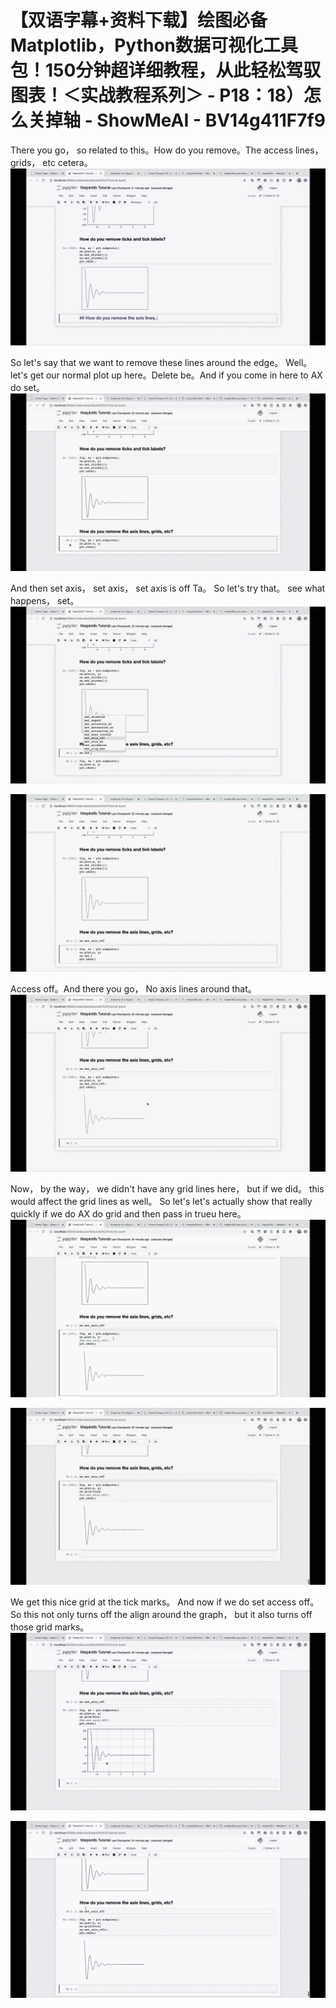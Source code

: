 # 【双语字幕+资料下载】绘图必备Matplotlib，Python数据可视化工具包！150分钟超详细教程，从此轻松驾驭图表！＜实战教程系列＞ - P18：18）怎么关掉轴 - ShowMeAI - BV14g411F7f9

There you go， so related to this。How do you remove。The access lines， grids， etc cetera。![](img/86d3860596dd41fe317927a3fd2b3234_1.png)

So let's say that we want to remove these lines around the edge。 Well。 let's get our normal plot up here。Delete be。And if you come in here to AX do set。![](img/86d3860596dd41fe317927a3fd2b3234_3.png)

And then set axis， set axis， set axis is off Ta。 So let's try that。 see what happens， set。![](img/86d3860596dd41fe317927a3fd2b3234_5.png)

![](img/86d3860596dd41fe317927a3fd2b3234_6.png)

Access off。And there you go， No axis lines around that。![](img/86d3860596dd41fe317927a3fd2b3234_8.png)

Now， by the way， we didn't have any grid lines here， but if we did。 this would affect the grid lines as well。 So let's let's actually show that really quickly if we do AX do grid and then pass in trueu here。![](img/86d3860596dd41fe317927a3fd2b3234_10.png)

![](img/86d3860596dd41fe317927a3fd2b3234_11.png)

We get this nice grid at the tick marks。 And now if we do set access off。 So this not only turns off the align around the graph， but it also turns off those grid marks。![](img/86d3860596dd41fe317927a3fd2b3234_13.png)

![](img/86d3860596dd41fe317927a3fd2b3234_14.png)